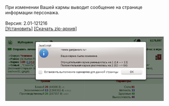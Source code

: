 При изменении Вашей кармы выводит сообщение на странице информации персонажа.
<br>
<br>
Версия: 2.01-121216
<br>
[[Установить]](https://raw.githubusercontent.com/MyRequiem/comfortablePlayingInGW/master/separatedScripts/ScanKarma/scanKarma.user.js) [[Скачать zip-архив]](https://raw.githubusercontent.com/MyRequiem/comfortablePlayingInGW/master/separatedScripts/ScanKarma/scanKarma.user.js.zip)
<br>
<br>
![ScanKarma](https://raw.githubusercontent.com/MyRequiem/comfortablePlayingInGW/master/imgs/ScanKarma/screen.png)
<br>
